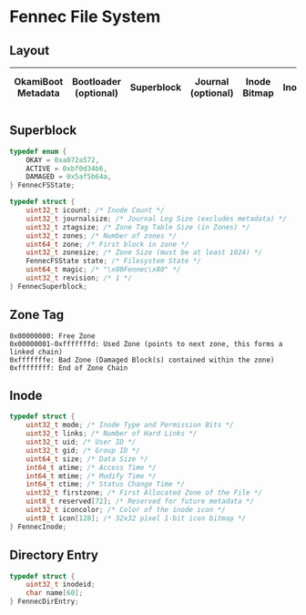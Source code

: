 # Fennec File System

## Layout
| OkamiBoot Metadata | Bootloader (optional) | Superblock | Journal (optional) | Inode Bitmap | Inodes | Zone Tag Table | Zones |
|--------------------|-----------------------|------------|--------------------|--------------|--------|----------------|-------|

## Superblock
```c
typedef enum {
    OKAY = 0xa072a572,
    ACTIVE = 0xbf0d34b6,
    DAMAGED = 0x5af5b64a,
} FennecFSState;

typedef struct {
    uint32_t icount; /* Inode Count */
    uint32_t journalsize; /* Journal Log Size (excludes metadata) */
    uint32_t ztagsize; /* Zone Tag Table Size (in Zones) */
    uint32_t zones; /* Number of zones */
    uint64_t zone; /* First block in zone */
    uint32_t zonesize; /* Zone Size (must be at least 1024) */
    FennecFSState state; /* Filesystem State */
    uint64_t magic; /* "\x80Fennec\x80" */
    uint32_t revision; /* 1 */
} FennecSuperblock;
```

## Zone Tag
```
0x00000000: Free Zone
0x00000001-0xfffffffd: Used Zone (points to next zone, this forms a linked chain)
0xfffffffe: Bad Zone (Damaged Block(s) contained within the zone)
0xffffffff: End of Zone Chain
```

## Inode
```c
typedef struct {
    uint32_t mode; /* Inode Type and Permission Bits */
    uint32_t links; /* Number of Hard Links */
    uint32_t uid; /* User ID */
    uint32_t gid; /* Group ID */
    uint64_t size; /* Data Size */
    int64_t atime; /* Access Time */
    int64_t mtime; /* Modify Time */
    int64_t ctime; /* Status Change Time */
    uint32_t firstzone; /* First Allocated Zone of the File */
    uint8_t reserved[72]; /* Reserved for future metadata */
    uint32_t iconcolor; /* Color of the inode icon */
    uint8_t icon[128]; /* 32x32 pixel 1-bit icon bitmap */
} FennecInode;
```

## Directory Entry
```c
typedef struct {
    uint32_t inodeid;
    char name[60];
} FennecDirEntry;
```